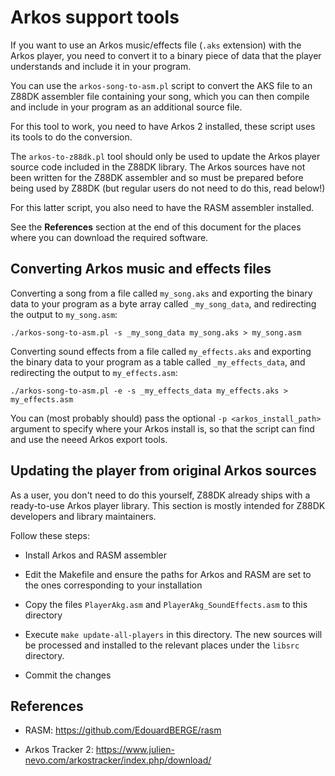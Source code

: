 # Arkos support tools

If you want to use an Arkos music/effects file (`.aks` extension) with the
Arkos player, you need to convert it to a binary piece of data that the
player understands and include it in your program.

You can use the `arkos-song-to-asm.pl` script to convert the AKS file to an
Z88DK assembler file containing your song, which you can then compile and
include in your program as an additional source file.

For this tool to work, you need to have Arkos 2 installed, these script uses
its tools to do the conversion.

The `arkos-to-z88dk.pl` tool should only be used to update the Arkos player
source code included in the Z88DK library.  The Arkos sources have not been
written for the Z88DK assembler and so must be prepared before being used by
Z88DK (but regular users do not need to do this, read below!)

For this latter script, you also need to have the RASM assembler installed.

See the **References** section at the end of this document for the places
where you can download the required software.

## Converting Arkos music and effects files

Converting a song from a file called `my_song.aks` and exporting the binary
data to your program as a byte array called `_my_song_data`, and redirecting
the output to `my_song.asm`:

```
./arkos-song-to-asm.pl -s _my_song_data my_song.aks > my_song.asm
```

Converting sound effects from a file called `my_effects.aks` and exporting
the binary data to your program as a table called `_my_effects_data`, and
redirecting the output to `my_effects.asm`:

```
./arkos-song-to-asm.pl -e -s _my_effects_data my_effects.aks > my_effects.asm
```

You can (most probably should) pass the optional `-p <arkos_install_path>`
argument to specify where your Arkos install is, so that the script can find
and use the neeed Arkos export tools.

## Updating the player from original Arkos sources

As a user, you don't need to do this yourself, Z88DK already ships with a
ready-to-use Arkos player library.  This section is mostly intended for
Z88DK developers and library maintainers.

Follow these steps:

- Install Arkos and RASM assembler

- Edit the Makefile and ensure the paths for Arkos and RASM are set to the
  ones corresponding to your installation

- Copy the files `PlayerAkg.asm` and `PlayerAkg_SoundEffects.asm` to this
  directory

- Execute `make update-all-players`  in this directory.  The new sources
  will be processed and installed to the relevant places under the `libsrc`
  directory.

- Commit the changes

## References

- RASM: https://github.com/EdouardBERGE/rasm

- Arkos Tracker 2: https://www.julien-nevo.com/arkostracker/index.php/download/
